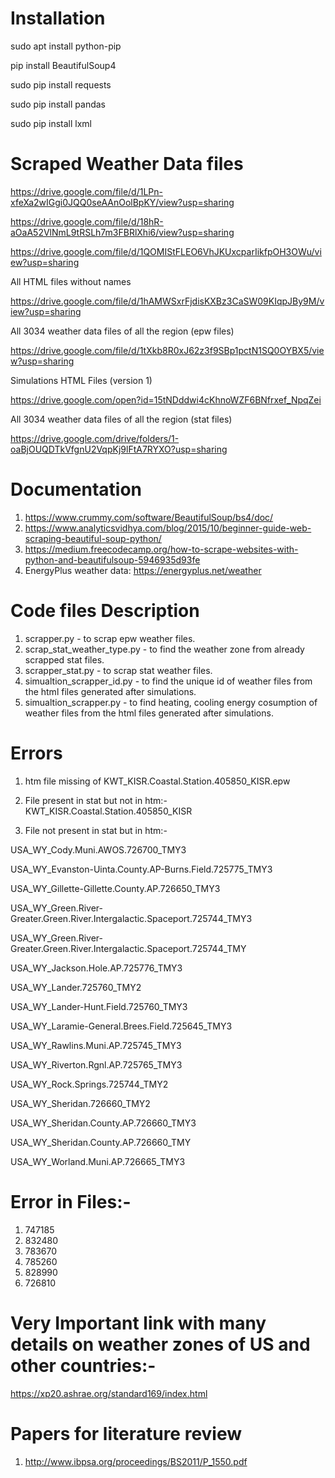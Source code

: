 # Installation #
sudo apt install python-pip

pip install BeautifulSoup4

sudo pip install requests

sudo pip install pandas

sudo pip install lxml

# Scraped Weather Data files #
https://drive.google.com/file/d/1LPn-xfeXa2wIGgi0JQQ0seAAnOolBpKY/view?usp=sharing

https://drive.google.com/file/d/18hR-aOaA52VlNmL9tRSLh7m3FBRlXhi6/view?usp=sharing

https://drive.google.com/file/d/1QOMIStFLEO6VhJKUxcparIikfpOH3OWu/view?usp=sharing

All HTML files without names

https://drive.google.com/file/d/1hAMWSxrFjdisKXBz3CaSW09KIqpJBy9M/view?usp=sharing

All 3034 weather data files of all the region (epw files)

https://drive.google.com/file/d/1tXkb8R0xJ62z3f9SBp1pctN1SQ0OYBX5/view?usp=sharing

Simulations HTML Files (version 1)

https://drive.google.com/open?id=15tNDddwi4cKhnoWZF6BNfrxef_NpqZei

All 3034 weather data files of all the region (stat files)

https://drive.google.com/drive/folders/1-oaBjOUQDTkVfgnU2VqpKj9lFtA7RYXO?usp=sharing


# Documentation #
1) https://www.crummy.com/software/BeautifulSoup/bs4/doc/
2) https://www.analyticsvidhya.com/blog/2015/10/beginner-guide-web-scraping-beautiful-soup-python/
3) https://medium.freecodecamp.org/how-to-scrape-websites-with-python-and-beautifulsoup-5946935d93fe
4) EnergyPlus weather data: https://energyplus.net/weather

# Code files Description #
1) scrapper.py -  to scrap epw weather files.
2) scrap_stat_weather_type.py - to find the weather zone from already scrapped stat files.
3) scrapper_stat.py - to scrap stat weather files.
4) simualtion_scrapper_id.py - to find the unique id of weather files from the html files generated after simulations.
5) simualtion_scrapper.py - to find heating, cooling energy cosumption of weather files from the html files generated after simulations.

# Errors #
1) htm file missing of KWT_KISR.Coastal.Station.405850_KISR.epw

2) File present in stat but not in htm:-
  KWT_KISR.Coastal.Station.405850_KISR
  
3) File not present in stat but in htm:-

  USA_WY_Cody.Muni.AWOS.726700_TMY3
  
  USA_WY_Evanston-Uinta.County.AP-Burns.Field.725775_TMY3
  
  USA_WY_Gillette-Gillette.County.AP.726650_TMY3
  
  USA_WY_Green.River-Greater.Green.River.Intergalactic.Spaceport.725744_TMY3
  
  USA_WY_Green.River-Greater.Green.River.Intergalactic.Spaceport.725744_TMY
  
  USA_WY_Jackson.Hole.AP.725776_TMY3
  
  USA_WY_Lander.725760_TMY2
  
  USA_WY_Lander-Hunt.Field.725760_TMY3
  
  USA_WY_Laramie-General.Brees.Field.725645_TMY3
  
  USA_WY_Rawlins.Muni.AP.725745_TMY3
  
  USA_WY_Riverton.Rgnl.AP.725765_TMY3
  
  USA_WY_Rock.Springs.725744_TMY2
  
  USA_WY_Sheridan.726660_TMY2
  
  USA_WY_Sheridan.County.AP.726660_TMY3
  
  USA_WY_Sheridan.County.AP.726660_TMY
  
  USA_WY_Worland.Muni.AP.726665_TMY3
  
  # Error in Files:-
  1) 747185
  2) 832480
  3) 783670
  4) 785260
  5) 828990
  6) 726810
  
  # Very Important link with many details on weather zones of US and other countries:-
  https://xp20.ashrae.org/standard169/index.html
  
  # Papers for literature review
  1) http://www.ibpsa.org/proceedings/BS2011/P_1550.pdf

